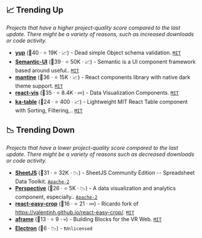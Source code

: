 ## 📈 Trending Up

_Projects that have a higher project-quality score compared to the last update. There might be a variety of reasons, such as increased downloads or code activity._

- <b><a href="https://github.com/jquense/yup">yup</a></b> (🥉40 ·  ⭐ 19K · 📈) - Dead simple Object schema validation. <code><a href="http://bit.ly/34MBwT8">MIT</a></code>
- <b><a href="https://github.com/Semantic-Org/Semantic-UI">Semantic-UI</a></b> (🥈39 ·  ⭐ 50K · 📈) - Semantic is a UI component framework based around useful.. <code><a href="http://bit.ly/34MBwT8">MIT</a></code>
- <b><a href="https://github.com/mantinedev/mantine">mantine</a></b> (🥈36 ·  ⭐ 15K · 📈) - React components library with native dark theme support. <code><a href="http://bit.ly/34MBwT8">MIT</a></code>
- <b><a href="https://github.com/uber/react-vis">react-vis</a></b> (🥈35 ·  ⭐ 8.4K · 💤) - Data Visualization Components. <code><a href="http://bit.ly/34MBwT8">MIT</a></code>
- <b><a href="https://github.com/komarovalexander/ka-table">ka-table</a></b> (🥉24 ·  ⭐ 400 · 📈) - Lightweight MIT React Table component with Sorting, Filtering,.. <code><a href="http://bit.ly/34MBwT8">MIT</a></code>

## 📉 Trending Down

_Projects that have a lower project-quality score compared to the last update. There might be a variety of reasons such as decreased downloads or code activity._

- <b><a href="https://github.com/SheetJS/sheetjs">SheetJS</a></b> (🥈31 ·  ⭐ 32K · 📉) - SheetJS Community Edition -- Spreadsheet Data Toolkit. <code><a href="http://bit.ly/3nYMfla">Apache-2</a></code>
- <b><a href="https://github.com/finos/perspective">Perspective</a></b> (🥉26 ·  ⭐ 5K · 📉) - A data visualization and analytics component, especially.. <code><a href="http://bit.ly/3nYMfla">Apache-2</a></code>
- <b><a href="https://github.com/ricardo-ch/react-easy-crop">react-easy-crop</a></b> (🥉16 ·  ⭐ 21 · 💤) - Ricardo fork of https://valentinh.github.io/react-easy-crop/. <code><a href="http://bit.ly/34MBwT8">MIT</a></code>
- <b><a href="https://github.com/ngokevin/aframe">aframe</a></b> (🥉13 ·  ⭐ 9 · 💀) - Building Blocks for the VR Web. <code><a href="http://bit.ly/34MBwT8">MIT</a></code>
- <b><a href="{}">Electron</a></b> (🥉6 · 📉) -  <code>❗Unlicensed</code>

